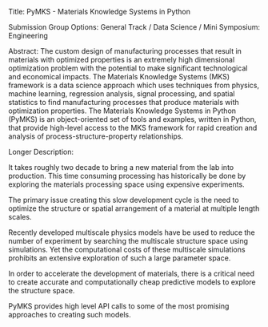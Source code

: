 Title:
PyMKS - Materials Knowledge Systems in Python

Submission Group Options:
General Track / Data Science / Mini Symposium: Engineering

Abstract:
The custom design of manufacturing processes that result in materials
with optimized properties is an extremely high dimensional optimization
problem with the potential to make significant technological and
economical impacts. The Materials Knowledge Systems (MKS) framework is a
data science approach which uses techniques from physics, machine
learning, regression analysis, signal processing, and spatial statistics
to find manufacturing processes that produce materials with optimization
properties. The Materials Knowledge Systems in Python (PyMKS) is an
object-oriented set of tools and examples, written in Python, that
provide high-level access to the MKS framework for rapid creation and
analysis of process-structure-property relationships.

Longer Description:

It takes roughly two decade to bring a new material from the lab into
production. This time consuming processing has historically be done
by exploring the materials processing space using expensive experiments.

The primary issue creating this slow development cycle is the need to
optimize the structure or spatial arrangement of a material at multiple
length scales.

Recently developed multiscale physics models have be used to reduce
the number of experiment by searching the multiscale structure space
using simulations. Yet the computational costs of these multiscale
simulations prohibits an extensive exploration of such a large parameter
space.

In order to accelerate the development of materials, there is a critical
need to create accurate and computationally cheap predictive models
to explore the structure space.

PyMKS provides high level API calls to some of the most promising
approaches to creating such models.
